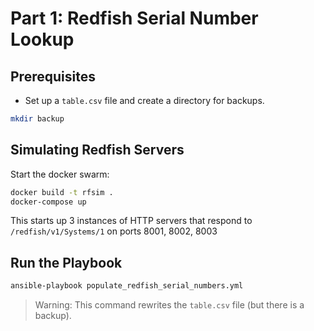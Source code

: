 # Part 1: Redfish Serial Number Lookup

## Prerequisites

- Set up a `table.csv` file and create a directory for backups.

```sh
mkdir backup
```

## Simulating Redfish Servers

Start the docker swarm:

```sh
docker build -t rfsim .
docker-compose up
```

This starts up 3 instances of HTTP servers that respond to `/redfish/v1/Systems/1` on ports 8001, 8002, 8003

## Run the Playbook

```sh
ansible-playbook populate_redfish_serial_numbers.yml
```

> Warning: This command rewrites the `table.csv` file (but there is a backup).
